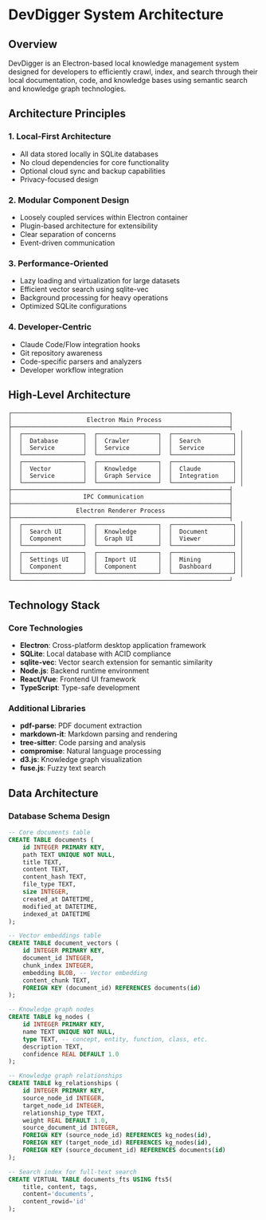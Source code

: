# DevDigger System Architecture

## Overview
DevDigger is an Electron-based local knowledge management system designed for developers to efficiently crawl, index, and search through their local documentation, code, and knowledge bases using semantic search and knowledge graph technologies.

## Architecture Principles

### 1. Local-First Architecture
- All data stored locally in SQLite databases
- No cloud dependencies for core functionality
- Optional cloud sync and backup capabilities
- Privacy-focused design

### 2. Modular Component Design
- Loosely coupled services within Electron container
- Plugin-based architecture for extensibility
- Clear separation of concerns
- Event-driven communication

### 3. Performance-Oriented
- Lazy loading and virtualization for large datasets
- Efficient vector search using sqlite-vec
- Background processing for heavy operations
- Optimized SQLite configurations

### 4. Developer-Centric
- Claude Code/Flow integration hooks
- Git repository awareness
- Code-specific parsers and analyzers
- Developer workflow integration

## High-Level Architecture

```
┌─────────────────────────────────────────────────────────────┐
│                     Electron Main Process                   │
├─────────────────────────────────────────────────────────────┤
│  ┌─────────────────┐  ┌─────────────────┐  ┌─────────────────┐ │
│  │  Database       │  │  Crawler        │  │  Search         │ │
│  │  Service        │  │  Service        │  │  Service        │ │
│  └─────────────────┘  └─────────────────┘  └─────────────────┘ │
│  ┌─────────────────┐  ┌─────────────────┐  ┌─────────────────┐ │
│  │  Vector         │  │  Knowledge      │  │  Claude         │ │
│  │  Service        │  │  Graph Service  │  │  Integration    │ │
│  └─────────────────┘  └─────────────────┘  └─────────────────┘ │
├─────────────────────────────────────────────────────────────┤
│                    IPC Communication                        │
├─────────────────────────────────────────────────────────────┤
│                  Electron Renderer Process                  │
├─────────────────────────────────────────────────────────────┤
│  ┌─────────────────┐  ┌─────────────────┐  ┌─────────────────┐ │
│  │  Search UI      │  │  Knowledge      │  │  Document       │ │
│  │  Component      │  │  Graph UI       │  │  Viewer         │ │
│  └─────────────────┘  └─────────────────┘  └─────────────────┘ │
│  ┌─────────────────┐  ┌─────────────────┐  ┌─────────────────┐ │
│  │  Settings UI    │  │  Import UI      │  │  Mining         │ │
│  │  Component      │  │  Component      │  │  Dashboard      │ │
│  └─────────────────┘  └─────────────────┘  └─────────────────┘ │
└─────────────────────────────────────────────────────────────┘
```

## Technology Stack

### Core Technologies
- **Electron**: Cross-platform desktop application framework
- **SQLite**: Local database with ACID compliance
- **sqlite-vec**: Vector search extension for semantic similarity
- **Node.js**: Backend runtime environment
- **React/Vue**: Frontend UI framework
- **TypeScript**: Type-safe development

### Additional Libraries
- **pdf-parse**: PDF document extraction
- **markdown-it**: Markdown parsing and rendering
- **tree-sitter**: Code parsing and analysis
- **compromise**: Natural language processing
- **d3.js**: Knowledge graph visualization
- **fuse.js**: Fuzzy text search

## Data Architecture

### Database Schema Design
```sql
-- Core documents table
CREATE TABLE documents (
    id INTEGER PRIMARY KEY,
    path TEXT UNIQUE NOT NULL,
    title TEXT,
    content TEXT,
    content_hash TEXT,
    file_type TEXT,
    size INTEGER,
    created_at DATETIME,
    modified_at DATETIME,
    indexed_at DATETIME
);

-- Vector embeddings table
CREATE TABLE document_vectors (
    id INTEGER PRIMARY KEY,
    document_id INTEGER,
    chunk_index INTEGER,
    embedding BLOB, -- Vector embedding
    content_chunk TEXT,
    FOREIGN KEY (document_id) REFERENCES documents(id)
);

-- Knowledge graph nodes
CREATE TABLE kg_nodes (
    id INTEGER PRIMARY KEY,
    name TEXT UNIQUE NOT NULL,
    type TEXT, -- concept, entity, function, class, etc.
    description TEXT,
    confidence REAL DEFAULT 1.0
);

-- Knowledge graph relationships
CREATE TABLE kg_relationships (
    id INTEGER PRIMARY KEY,
    source_node_id INTEGER,
    target_node_id INTEGER,
    relationship_type TEXT,
    weight REAL DEFAULT 1.0,
    source_document_id INTEGER,
    FOREIGN KEY (source_node_id) REFERENCES kg_nodes(id),
    FOREIGN KEY (target_node_id) REFERENCES kg_nodes(id),
    FOREIGN KEY (source_document_id) REFERENCES documents(id)
);

-- Search index for full-text search
CREATE VIRTUAL TABLE documents_fts USING fts5(
    title, content, tags,
    content='documents',
    content_rowid='id'
);
```